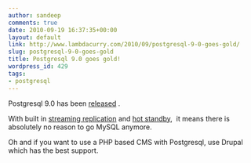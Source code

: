 ```yaml
---
author: sandeep
comments: true
date: 2010-09-19 16:37:35+00:00
layout: default
link: http://www.lambdacurry.com/2010/09/postgresql-9-0-goes-gold/
slug: postgresql-9-0-goes-gold
title: Postgresql 9.0 goes gold!
wordpress_id: 429
tags:
- postgresql
---
```


Postgresql 9.0 has been [released](www.phoronix.com/scan.php?page=news_item&px=ODYyMg) .

With built in [streaming replication](http://wiki.postgresql.org/wiki/Streaming_Replication) and [hot standby](http://wiki.postgresql.org/wiki/Hot_Standby),  it means there is absolutely no reason to go MySQL anymore.

Oh and if you want to use a PHP based CMS with Postgresql, use Drupal which has the best support.
